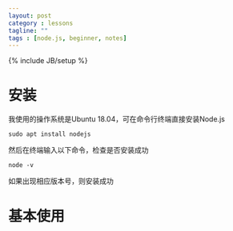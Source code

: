 ```yaml
---
layout: post
category : lessons
tagline: ""
tags : [node.js, beginner, notes]
---
```

{% include JB/setup %}

# 安装

我使用的操作系统是Ubuntu 18.04，可在命令行终端直接安装Node.js

```shell
sudo apt install nodejs
```

然后在终端输入以下命令，检查是否安装成功

```shell
node -v
```

如果出现相应版本号，则安装成功

# 基本使用